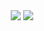 <div align="center">
<img src="https://user-images.githubusercontent.com/99157289/194968893-6b6ac1f3-1501-4ae8-8f3e-a5d588f78d97.png" /> 
<img src="https://user-images.githubusercontent.com/99157289/194968915-489af60d-24c6-42ef-9a15-0aadb4139bfe.png" />
</div>
